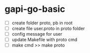 # gapi-go-basic
- [ ] create folder proto, pb in root
- [ ] create file user.proto in proto folder
- [ ] config message for user
- [ ] update Makefile with proto cmd
- [ ] make cmd >> make proto